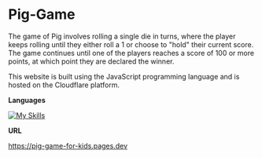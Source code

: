 # Pig-Game

The game of Pig involves rolling a single die in turns, where the player keeps rolling until they either roll a 1 or choose to "hold" their current score. The game continues until one of the players reaches a score of 100 or more points, at which point they are declared the winner.

This website is built using the JavaScript programming language and is hosted on the Cloudflare platform.

**Languages**

[![My Skills](https://skillicons.dev/icons?i=js)](https://skillicons.dev)

**URL**

https://pig-game-for-kids.pages.dev
